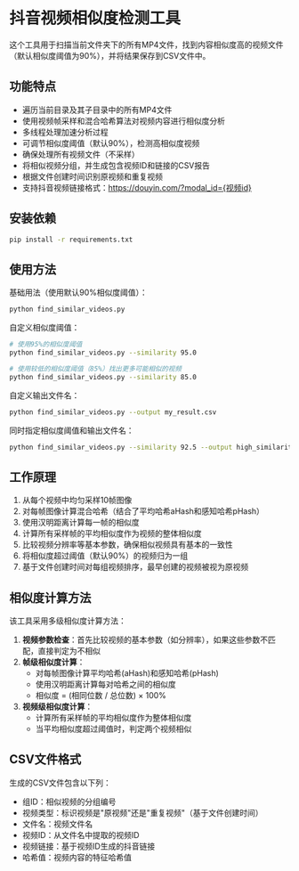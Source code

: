 # 抖音视频相似度检测工具

这个工具用于扫描当前文件夹下的所有MP4文件，找到内容相似度高的视频文件（默认相似度阈值为90%），并将结果保存到CSV文件中。

## 功能特点

- 遍历当前目录及其子目录中的所有MP4文件
- 使用视频帧采样和混合哈希算法对视频内容进行相似度分析
- 多线程处理加速分析过程
- 可调节相似度阈值（默认90%），检测高相似度视频
- 确保处理所有视频文件（不采样）
- 将相似视频分组，并生成包含视频ID和链接的CSV报告
- 根据文件创建时间识别原视频和重复视频
- 支持抖音视频链接格式：https://douyin.com/?modal_id={视频id}

## 安装依赖

```bash
pip install -r requirements.txt
```

## 使用方法

基础用法（使用默认90%相似度阈值）：

```bash
python find_similar_videos.py
```

自定义相似度阈值：

```bash
# 使用95%的相似度阈值
python find_similar_videos.py --similarity 95.0

# 使用较低的相似度阈值（85%）找出更多可能相似的视频
python find_similar_videos.py --similarity 85.0
```

自定义输出文件名：

```bash
python find_similar_videos.py --output my_result.csv
```

同时指定相似度阈值和输出文件名：

```bash
python find_similar_videos.py --similarity 92.5 --output high_similarity_videos.csv
```

## 工作原理

1. 从每个视频中均匀采样10帧图像
2. 对每帧图像计算混合哈希（结合了平均哈希aHash和感知哈希pHash）
3. 使用汉明距离计算每一帧的相似度
4. 计算所有采样帧的平均相似度作为视频的整体相似度
5. 比较视频分辨率等基本参数，确保相似视频具有基本的一致性
6. 将相似度超过阈值（默认90%）的视频归为一组
7. 基于文件创建时间对每组视频排序，最早创建的视频被视为原视频

## 相似度计算方法

该工具采用多级相似度计算方法：

1. **视频参数检查**：首先比较视频的基本参数（如分辨率），如果这些参数不匹配，直接判定为不相似
2. **帧级相似度计算**：
   - 对每帧图像计算平均哈希(aHash)和感知哈希(pHash)
   - 使用汉明距离计算每对哈希之间的相似度
   - 相似度 = (相同位数 / 总位数) × 100%
3. **视频级相似度计算**：
   - 计算所有采样帧的平均相似度作为整体相似度
   - 当平均相似度超过阈值时，判定两个视频相似

## CSV文件格式

生成的CSV文件包含以下列：

- 组ID：相似视频的分组编号
- 视频类型：标识视频是"原视频"还是"重复视频"（基于文件创建时间）
- 文件名：视频文件名
- 视频ID：从文件名中提取的视频ID
- 视频链接：基于视频ID生成的抖音链接
- 哈希值：视频内容的特征哈希值 
